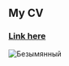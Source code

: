 ## My CV 
### [Link here](https://valsotnik.github.io/CV/)
![Безымянный](https://user-images.githubusercontent.com/91071613/168254444-7b6965b0-689a-4f26-a8d2-82d9c4b01b8f.png)

